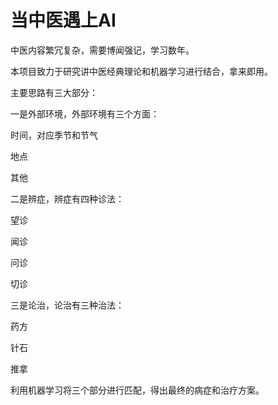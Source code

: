 # 当中医遇上AI

中医内容繁冗复杂，需要博闻强记，学习数年。

本项目致力于研究讲中医经典理论和机器学习进行结合，拿来即用。

主要思路有三大部分：

一是外部环境，外部环境有三个方面：

时间，对应季节和节气

地点

其他

二是辨症，辨症有四种诊法：

望诊

闻诊

问诊

切诊

三是论治，论治有三种治法：

药方

针石

推拿

利用机器学习将三个部分进行匹配，得出最终的病症和治疗方案。
